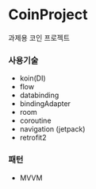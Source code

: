 # CoinProject
과제용 코인 프로젝트

### 사용기술

- koin(DI)
- flow 
- databinding
- bindingAdapter
- room
- coroutine
- navigation (jetpack)
- retrofit2

### 패턴
- MVVM 
